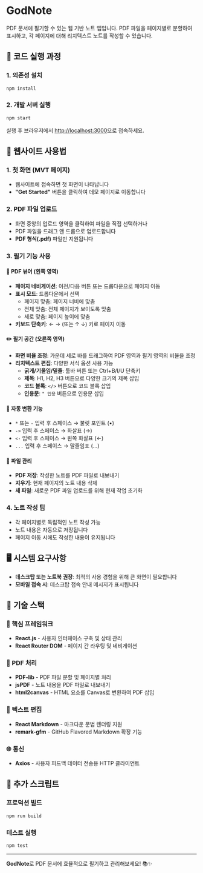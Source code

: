 # GodNote

PDF 문서에 필기할 수 있는 웹 기반 노트 앱입니다. PDF 파일을 페이지별로 분할하여 표시하고, 각 페이지에 대해 리치텍스트 노트를 작성할 수 있습니다.

## 🚀 코드 실행 과정

### 1. 의존성 설치
```bash
npm install
```

### 2. 개발 서버 실행
```bash
npm start
```

실행 후 브라우저에서 [http://localhost:3000](http://localhost:3000)으로 접속하세요.

## 📖 웹사이트 사용법

### 1. 첫 화면 (MVT 페이지)
- 웹사이트에 접속하면 첫 화면이 나타납니다
- **"Get Started"** 버튼을 클릭하여 데모 페이지로 이동합니다

### 2. PDF 파일 업로드
- 화면 중앙의 업로드 영역을 클릭하여 파일을 직접 선택하거나
- PDF 파일을 드래그 앤 드롭으로 업로드합니다
- **PDF 형식(.pdf)** 파일만 지원됩니다

### 3. 필기 기능 사용

#### 📄 PDF 뷰어 (왼쪽 영역)
- **페이지 네비게이션**: 이전/다음 버튼 또는 드롭다운으로 페이지 이동
- **표시 모드**: 드롭다운에서 선택
  - 페이지 맞춤: 페이지 너비에 맞춤
  - 전체 맞춤: 전체 페이지가 보이도록 맞춤
  - 세로 맞춤: 페이지 높이에 맞춤
- **키보드 단축키**: ← → (또는 ↑ ↓) 키로 페이지 이동

#### ✏️ 필기 공간 (오른쪽 영역)
- **화면 비율 조정**: 가운데 세로 바를 드래그하여 PDF 영역과 필기 영역의 비율을 조정
- **리치텍스트 편집**: 다양한 서식 옵션 사용 가능
  - **굵게/기울임/밑줄**: 툴바 버튼 또는 Ctrl+B/I/U 단축키
  - **제목**: H1, H2, H3 버튼으로 다양한 크기의 제목 삽입
  - **코드 블록**: `</>` 버튼으로 코드 블록 삽입
  - **인용문**: `" 인용` 버튼으로 인용문 삽입

#### 🔄 자동 변환 기능
- `*` 또는 `-` 입력 후 스페이스 → 불릿 포인트 (•)
- `->` 입력 후 스페이스 → 화살표 (→)
- `<-` 입력 후 스페이스 → 왼쪽 화살표 (←)
- `...` 입력 후 스페이스 → 말줄임표 (…)

#### 💾 파일 관리
- **PDF 저장**: 작성한 노트를 PDF 파일로 내보내기
- **지우기**: 현재 페이지의 노트 내용 삭제
- **새 파일**: 새로운 PDF 파일 업로드를 위해 현재 작업 초기화

### 4. 노트 작성 팁
- 각 페이지별로 독립적인 노트 작성 가능
- 노트 내용은 자동으로 저장됩니다
- 페이지 이동 시에도 작성한 내용이 유지됩니다

## 🖥️ 시스템 요구사항
- **데스크탑 또는 노트북 권장**: 최적의 사용 경험을 위해 큰 화면이 필요합니다
- **모바일 접속 시**: 데스크탑 접속 안내 메시지가 표시됩니다

## 📝 기술 스택

### 🔧 핵심 프레임워크
- **React.js** - 사용자 인터페이스 구축 및 상태 관리
- **React Router DOM** - 페이지 간 라우팅 및 네비게이션

### 📄 PDF 처리
- **PDF-lib** - PDF 파일 분할 및 페이지별 처리
- **jsPDF** - 노트 내용을 PDF 파일로 내보내기
- **html2canvas** - HTML 요소를 Canvas로 변환하여 PDF 삽입

### 📝 텍스트 편집
- **React Markdown** - 마크다운 문법 렌더링 지원
- **remark-gfm** - GitHub Flavored Markdown 확장 기능

### 🌐 통신
- **Axios** - 사용자 피드백 데이터 전송용 HTTP 클라이언트

## 🔧 추가 스크립트

### 프로덕션 빌드
```bash
npm run build
```

### 테스트 실행
```bash
npm test
```

---

**GodNote**로 PDF 문서에 효율적으로 필기하고 관리해보세요! 📚✨
